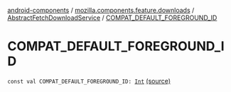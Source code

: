 [android-components](../../index.md) / [mozilla.components.feature.downloads](../index.md) / [AbstractFetchDownloadService](index.md) / [COMPAT_DEFAULT_FOREGROUND_ID](./-c-o-m-p-a-t_-d-e-f-a-u-l-t_-f-o-r-e-g-r-o-u-n-d_-i-d.md)

# COMPAT_DEFAULT_FOREGROUND_ID

`const val COMPAT_DEFAULT_FOREGROUND_ID: `[`Int`](https://kotlinlang.org/api/latest/jvm/stdlib/kotlin/-int/index.html) [(source)](https://github.com/mozilla-mobile/android-components/blob/master/components/feature/downloads/src/main/java/mozilla/components/feature/downloads/AbstractFetchDownloadService.kt#L810)